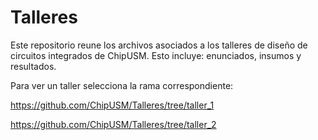 # Talleres
Este repositorio reune los archivos asociados a los talleres de diseño de circuitos integrados de ChipUSM. Esto incluye: enunciados, insumos y resultados.

Para ver un taller selecciona la rama correspondiente:

https://github.com/ChipUSM/Talleres/tree/taller_1

https://github.com/ChipUSM/Talleres/tree/taller_2


